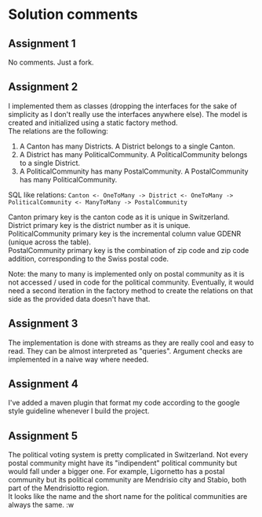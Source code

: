 # Solution comments

## Assignment 1
No comments. Just a fork.

## Assignment 2
I implemented them as classes (dropping the interfaces for the sake of simplicity as I don't really 
use the interfaces anywhere else). The model is created and initialized using a static factory method.  
The relations are the following:

1. A Canton has many Districts. A District belongs to a single Canton.
2. A District has many PoliticalCommunity. A PoliticalCommunity belongs to a single District.
3. A PoliticalCommunity has many PostalCommunity. A PostalCommunity has many PoliticalCommunity.

SQL like relations:
`Canton <- OneToMany -> District <- OneToMany -> PoliticalCommunity <- ManyToMany -> PostalCommunity`

Canton primary key is the canton code as it is unique in Switzerland.  
District primary key is the district number as it is unique.  
PoliticalCommunity primary key is the incremental column value GDENR (unique across the table).  
PostalCommunity primary key is the combination of zip code and zip code addition, corresponding to
the Swiss postal code.  

Note: the many to many is implemented only on postal community as it is not accessed / used in code 
for the political community.
Eventually, it would need a second iteration in the factory method to create the relations on that
side as the provided data doesn't have that.  

## Assignment 3
The implementation is done with streams as they are really cool and easy to read. They can be almost
interpreted as "queries". Argument checks are implemented in a naive way where needed.

## Assignment 4
I've added a maven plugin that format my code according to the google style guideline whenever I
build the project.

## Assignment 5
The political voting system is pretty complicated in Switzerland. Not every postal community might 
have its "indipendent" political community but would fall under a bigger one. For example, 
Ligornetto has a postal community but its political community are Mendrisio city and Stabio, both 
part of the Mendrisiotto region.  
It looks like the name and the short name for the political communities are always the same.  :w
